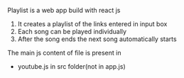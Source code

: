 Playlist is a web app build with react js 

1. It creates a playlist of the links entered in input box 
2. Each song can be played individually 
3. After the song ends the next song automatically starts


The main js content of file is present in 
* youtube.js in src folder(not in app.js)
